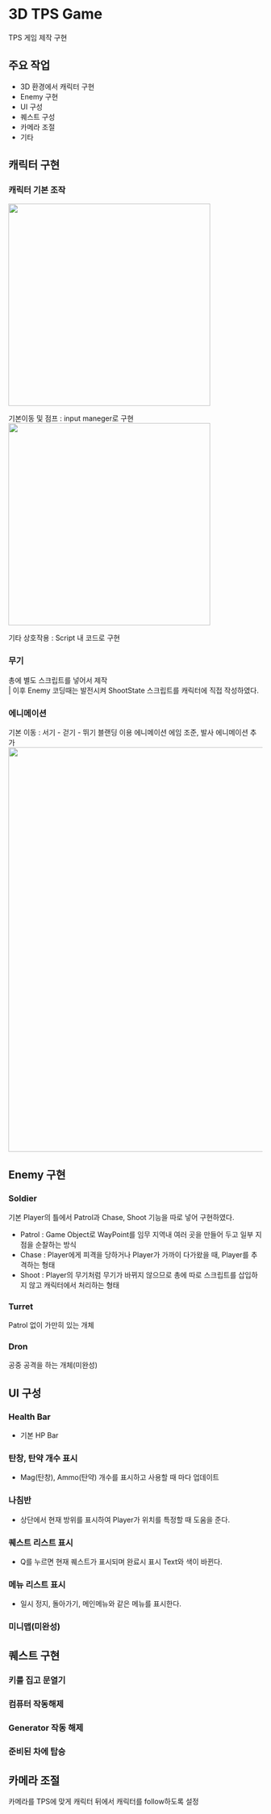 # 3D TPS Game
TPS 게임 제작 구현

## 주요 작업
- 3D 환경에서 캐릭터 구현
- Enemy 구현
- UI 구성
- 퀘스트 구성
- 카메라 조절
- 기타

## 캐릭터 구현

### 캐릭터 기본 조작
<img src="https://github.com/YDbata/TPS_Game_Dev/assets/51112432/01976700-9884-40af-b136-3e74d711576f" width=400>

기본이동 및 점프 : input maneger로 구현  
<img src="https://github.com/YDbata/TPS_Game_Dev/assets/51112432/52f8b499-2a0c-4234-8aa9-7ad49ba59622" width=400>

기타 상호작용 : Script 내 코드로 구현

### 무기
총에 별도 스크립트를 넣어서 제작  
| 이후 Enemy 코딩때는 발전시켜 ShootState 스크립트를 캐릭터에 직접 작성하였다.

### 에니메이션
기본 이동 : 서기 - 걷기 - 뛰기 블랜딩 이용 에니메이션
에임 조준, 발사 에니메이션 추가
<img src="https://github.com/YDbata/TPS_Game_Dev/assets/51112432/35748c03-d2a8-4bba-bf5b-7fc9bb8a6674" width=800>

## Enemy 구현
### Soldier
기본 Player의 틀에서 Patrol과 Chase, Shoot 기능을 따로 넣어 구현하였다.
- Patrol : Game Object로 WayPoint를 임무 지역내 여러 곳을 만들어 두고 일부 지점을 순찰하는 방식
- Chase : Player에게 피격을 당하거나 Player가 가까이 다가왔을 때, Player를 추격하는 형태
- Shoot : Player의 무기처럼 무기가 바뀌지 않으므로 총에 따로 스크립트를 삽입하지 않고 캐릭터에서 처리하는 형태

### Turret
Patrol 없이 가만히 있는 개체

### Dron
공중 공격을 하는 개체(미완성)

## UI 구성

### Health Bar
- 기본 HP Bar

### 탄창, 탄약 개수 표시
- Mag(탄창), Ammo(탄약) 개수를 표시하고 사용할 때 마다 업데이트

### 나침반
- 상단에서 현재 방위를 표시하여 Player가 위치를 특정할 때 도움을 준다.

### 퀘스트 리스트 표시
- Q를 누르면 현재 퀘스트가 표시되며 완료시 표시 Text와 색이 바뀐다.

### 메뉴 리스트 표시
- 일시 정지, 돌아가기, 메인메뉴와 같은 메뉴를 표시한다.

### 미니맵(미완성)

## 퀘스트 구현
### 키를 집고 문열기

### 컴퓨터 작동해제

### Generator 작동 해제

### 준비된 차에 탑승

## 카메라 조절
카메라를 TPS에 맞게 캐릭터 뒤에서 캐릭터를 follow하도록 설정

